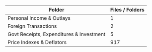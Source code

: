 | Folder                                   |   Files / Folders |
|------------------------------------------|-------------------|
| Personal Income & Outlays                |                 1 |
| Foreign Transactions                     |                 2 |
| Govt Receipts, Expenditures & Investment |                 5 |
| Price Indexes & Deflators                |               917 |